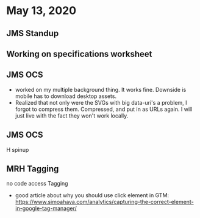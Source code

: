 # May 13, 2020

## JMS Standup

## Working on specifications worksheet

## JMS OCS
- worked on my multiple background thing. It works fine. Downside is mobile has to download desktop assets. 
- Realized that not only were the SVGs with big data-uri's a problem, I forgot to compress them. Compressed, and put in as URLs again. I will just live with the fact they won't work locally. 

## JMS OCS
H spinup

## MRH Tagging
no code access Tagging
- good article about why you should use click element in GTM: https://www.simoahava.com/analytics/capturing-the-correct-element-in-google-tag-manager/